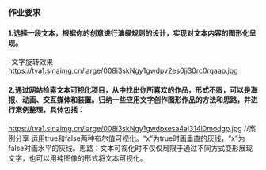 ### 作业要求
#### 1.选择一段文本，根据你的创意进行演绎规则的设计，实现对文本内容的图形化呈现。
-文字旋转效果
https://tva1.sinaimg.cn/large/008i3skNgy1gwdpv2es0jj30rc0rqaap.jpg
#### 2.通过网站检索文本可视化项目，从中找出你所喜欢的作品，形式不限，可以是海报、动画、交互媒体和装置。归纳一些应用文字创作图形作品的方法和思路，并进行案例整理，具体包括：



https://tva1.sinaimg.cn/large/008i3skNgy1gwdpxesa4aj314i0modgp.jpg
//案例分享
运用true和false两种布尔值可视化。“x”为true时画垂直的灰线，“x”为false时画水平的灰线。思路：文本可视化时不仅仅局限于通过不同方式变形展现文字，也可以用纯图像的形式将文本可视化。
